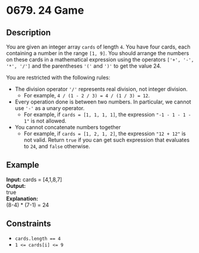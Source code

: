 # 0679. 24 Game

## Description

You are given an integer array `cards` of length `4`. You have four cards, each containing a number in the range `[1, 9]`. You should arrange the numbers on these cards in a mathematical expression using the operators `['+', '-', '*', '/']` and the parentheses `'('` and `')'` to get the value 24.

You are restricted with the following rules:

- The division operator `'/'` represents real division, not integer division.
  - For example, `4 / (1 - 2 / 3) = 4 / (1 / 3) = 12`.
- Every operation done is between two numbers. In particular, we cannot use `'-'` as a unary operator.
  - For example, if `cards = [1, 1, 1, 1]`, the expression `"-1 - 1 - 1 - 1"` is not allowed.
- You cannot concatenate numbers together
  - For example, if `cards = [1, 2, 1, 2]`, the expression `"12 + 12"` is not valid.
    Return `true` if you can get such expression that evaluates to `24`, and `false` otherwise.

## Example

**Input:**
cards = [4,1,8,7]
<br>
**Output:**
<br>
true
<br>
**Explanation:**
<br>
(8-4) \* (7-1) = 24

## Constraints

- `cards.length == 4`
- `1 <= cards[i] <= 9`
